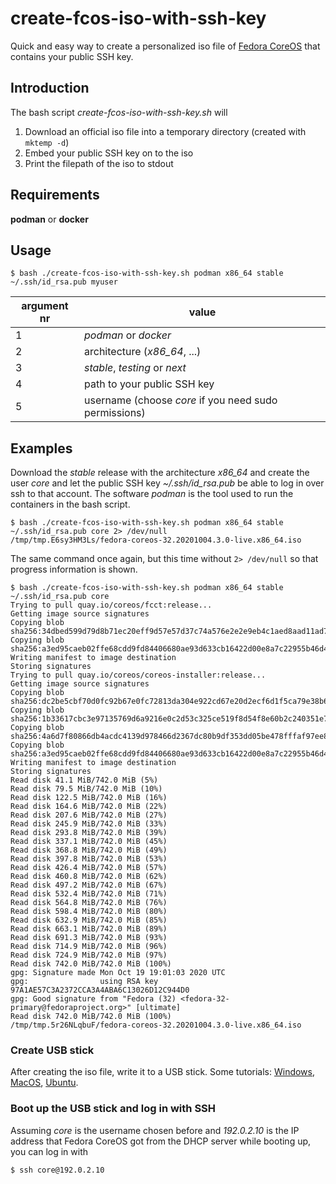 # create-fcos-iso-with-ssh-key
Quick and easy way to create a personalized iso file of [Fedora CoreOS](https://docs.fedoraproject.org/en-US/fedora-coreos/getting-started/) that contains your public SSH key.

## Introduction

The bash script _create-fcos-iso-with-ssh-key.sh_ will

1. Download an official iso file into a temporary directory (created with `mktemp -d`)
2. Embed your public SSH key on to the iso 
3. Print the filepath of the iso to stdout

## Requirements

__podman__ or __docker__

## Usage

```
$ bash ./create-fcos-iso-with-ssh-key.sh podman x86_64 stable ~/.ssh/id_rsa.pub myuser
```

| argument nr | value |
| --          | --    |
| 1           | _podman_ or _docker_ |
| 2           | architecture (_x86_64_, ...) |
| 3           | _stable_, _testing_ or _next_ |
| 4           | path to your public SSH key |
| 5           | username (choose _core_ if you need sudo permissions) |


## Examples

Download the _stable_ release with the architecture *x86_64* and create the user _core_ and let the public SSH key _~/.ssh/id_rsa.pub_
be able to log in over ssh to that account. The software _podman_ is the tool used to run the containers in the bash script.

```
$ bash ./create-fcos-iso-with-ssh-key.sh podman x86_64 stable ~/.ssh/id_rsa.pub core 2> /dev/null
/tmp/tmp.E6sy3HM3Ls/fedora-coreos-32.20201004.3.0-live.x86_64.iso
```

The same command once again, but this time without `2> /dev/null` so that progress information is shown.

```
$ bash ./create-fcos-iso-with-ssh-key.sh podman x86_64 stable ~/.ssh/id_rsa.pub core
Trying to pull quay.io/coreos/fcct:release...
Getting image source signatures
Copying blob sha256:34dbed599d79d8b71ec20eff9d57e57d37c74a576e2e2e9eb4c1aed8aad11ad7
Copying blob sha256:a3ed95caeb02ffe68cdd9fd84406680ae93d633cb16422d00e8a7c22955b46d4
Writing manifest to image destination
Storing signatures
Trying to pull quay.io/coreos/coreos-installer:release...
Getting image source signatures
Copying blob sha256:dc2be5cbf70d0fc92b67e0fc72813da304e922cd67e20d2ecf6d1f5ca79e38b6
Copying blob sha256:1b33617cbc3e97135769d6a9216e0c2d53c325ce519f8d54f8e60b2c240351e7
Copying blob sha256:4a6d7f80866db4acdc4139d978466d2367dc80b9df353dd05be478fffaf97ee8
Copying blob sha256:a3ed95caeb02ffe68cdd9fd84406680ae93d633cb16422d00e8a7c22955b46d4
Writing manifest to image destination
Storing signatures
Read disk 41.1 MiB/742.0 MiB (5%)
Read disk 79.5 MiB/742.0 MiB (10%)
Read disk 122.5 MiB/742.0 MiB (16%)
Read disk 164.6 MiB/742.0 MiB (22%)
Read disk 207.6 MiB/742.0 MiB (27%)
Read disk 245.9 MiB/742.0 MiB (33%)
Read disk 293.8 MiB/742.0 MiB (39%)
Read disk 337.1 MiB/742.0 MiB (45%)
Read disk 368.8 MiB/742.0 MiB (49%)
Read disk 397.8 MiB/742.0 MiB (53%)
Read disk 426.4 MiB/742.0 MiB (57%)
Read disk 460.8 MiB/742.0 MiB (62%)
Read disk 497.2 MiB/742.0 MiB (67%)
Read disk 532.4 MiB/742.0 MiB (71%)
Read disk 564.8 MiB/742.0 MiB (76%)
Read disk 598.4 MiB/742.0 MiB (80%)
Read disk 632.9 MiB/742.0 MiB (85%)
Read disk 663.1 MiB/742.0 MiB (89%)
Read disk 691.3 MiB/742.0 MiB (93%)
Read disk 714.9 MiB/742.0 MiB (96%)
Read disk 724.9 MiB/742.0 MiB (97%)
Read disk 742.0 MiB/742.0 MiB (100%)
gpg: Signature made Mon Oct 19 19:01:03 2020 UTC
gpg:                using RSA key 97A1AE57C3A2372CCA3A4ABA6C13026D12C944D0
gpg: Good signature from "Fedora (32) <fedora-32-primary@fedoraproject.org>" [ultimate]
Read disk 742.0 MiB/742.0 MiB (100%)
/tmp/tmp.5r26NLqbuF/fedora-coreos-32.20201004.3.0-live.x86_64.iso
```
### Create USB stick

After creating the iso file, write it to a USB stick. Some tutorials: [Windows](https://ubuntu.com/tutorials/create-a-usb-stick-on-windows#1-overview), [MacOS](https://ubuntu.com/tutorials/create-a-usb-stick-on-macos#1-overview), [Ubuntu](https://ubuntu.com/tutorials/create-a-usb-stick-on-ubuntu#1-overview).

### Boot up the USB stick and log in with SSH

Assuming _core_ is the username chosen before and _192.0.2.10_ is the IP address that Fedora CoreOS got from the DHCP server while booting up, you can log in with

```
$ ssh core@192.0.2.10
```
